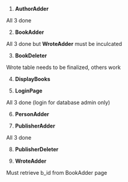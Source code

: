 1. **AuthorAdder**

All 3 done


2. **BookAdder**

All 3 done but **WroteAdder** must be inculcated


3. **BookDeleter**

Wrote table needs to be finalized, others work

4. **DisplayBooks**



5. **LoginPage**

All 3 done (login for database admin only)


6. **PersonAdder**



7. **PublisherAdder**

All 3 done


8. **PublisherDeleter**




9. **WroteAdder**

Must retrieve b_id from BookAdder page